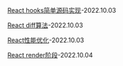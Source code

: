 [React hooks简单源码实现](./React%20hooks%E7%AE%80%E5%8D%95%E6%BA%90%E7%A0%81%E5%AE%9E%E7%8E%B0.md)-2022.10.03

[React diff算法](./diff%E7%AE%97%E6%B3%95.md)-2022.10.03

[React性能优化](./React%E6%80%A7%E8%83%BD%E4%BC%98%E5%8C%96.md)-2022.10.03

[React render阶段](./React%20render.md)-2022.10.04
